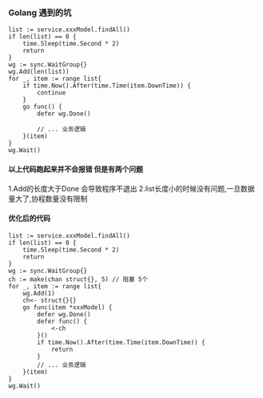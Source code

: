 ### Golang 遇到的坑

```gotemplate
list := service.xxxModel.findAll()
if len(list) == 0 {
    time.Sleep(time.Second * 2)
    return
}
wg := sync.WaitGroup{}
wg.Add(len(list))
for _, item := range list{
    if time.Now().After(time.Time(item.DownTime)) {
        continue
    }
    go func() {
        defer wg.Done()

        // ... 业务逻辑
    }(item)
}
wg.Wait()
```

#### 以上代码跑起来并不会报错 但是有两个问题

1.Add的长度大于Done 会导致程序不退出
2.list长度小的时候没有问题,一旦数据量大了,协程数量没有限制

#### 优化后的代码
```gotemplate
list := service.xxxModel.findAll()
if len(list) == 0 {
    time.Sleep(time.Second * 2)
    return
}
wg := sync.WaitGroup{}
ch := make(chan struct{}, 5) // 阻塞 5个
for _, item := range list{
    wg.Add(1)
    ch<- struct{}{}
    go func(item *xxxModel) {
        defer wg.Done()
        defer func() {
            <-ch
        }()
        if time.Now().After(time.Time(item.DownTime)) {
            return
        }
        // ... 业务逻辑
    }(item)
}
wg.Wait()
```